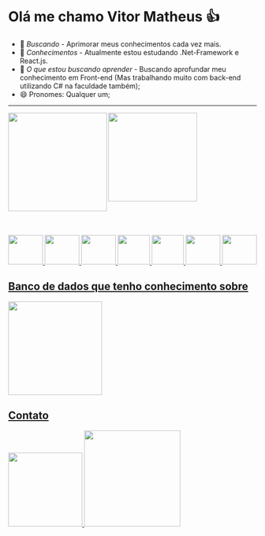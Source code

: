 #  Olá me chamo Vitor Matheus 👍

- 🔎 *Buscando* -  Aprimorar meus conhecimentos cada vez mais.
- 🌱 *Conhecimentos* - Atualmente estou estudando .Net-Framework e React.js.
- 🤔 *O que estou buscando aprender* - Buscando aprofundar meu conhecimento em Front-end (Mas trabalhando muito com back-end utilizando C# na faculdade também);
- 😄 Pronomes: Qualquer um;
----------------------------
<div>
  <a href="https://github.com/vitor-matheus1999"/>
  <img height="180em"  src="https://github-readme-stats-sigma-five.vercel.app/api?username=vitor-matheus1999&show_icons=true&rank_icon=github&theme=chartreuse-dark"/>
  <img height="200em"  align="left" src="https://github-readme-stats-sigma-five.vercel.app/api/top-langs/?username=vitor-matheus1999&layout=donut&theme=chartreuse-dark"/>
</div><br><br>

<div style=""display:inline_block><br><br>
  <img width="70" height="60" src="https://cdn.jsdelivr.net/gh/devicons/devicon/icons/csharp/csharp-original.svg" />
  <img width="70" height="60" src="https://cdn.jsdelivr.net/gh/devicons/devicon/icons/react/react-original-wordmark.svg" />
  <img width="70" height="60" src="https://cdn.jsdelivr.net/gh/devicons/devicon/icons/jquery/jquery-plain-wordmark.svg" />
  <img width="65" height="60" src="https://cdn.jsdelivr.net/gh/devicons/devicon/icons/bootstrap/bootstrap-original-wordmark.svg" />
  <img width="65" height="60" src="https://cdn.jsdelivr.net/gh/devicons/devicon/icons/javascript/javascript-original.svg" />
  <img width="70" height="60" src="https://cdn.jsdelivr.net/gh/devicons/devicon/icons/html5/html5-plain-wordmark.svg" />
  <img width="70" height="60" src="https://cdn.jsdelivr.net/gh/devicons/devicon/icons/css3/css3-plain-wordmark.svg" />   
</div>


## Banco de dados que tenho conhecimento sobre
<div>
  <img width="190" src="https://img.shields.io/badge/Microsoft%20SQL%20Server-CC2927?style=for-the-badge&logo=microsoft%20sql%20server&logoColor=white" />
</div>

## Contato

<div>
   <a href="mailto:vitormatheusob@gmail.com"><img width="150" src="https://img.shields.io/badge/Gmail-D14836?style=for-the-badge&logo=gmail&logoColor=white" /> <a/>
   <a href="https://www.linkedin.com/in/vitor-matheus-oliveira-borges-0339a020b/"> <img width="195" src="https://img.shields.io/badge/LinkedIn-0077B5?style=for-the-badge&logo=linkedin&logoColor=white" /> <a/>  
</div>
